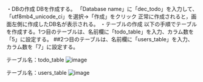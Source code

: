 ・DBの作成
DBを作成する。
「Database name」に「dec_todo」を入力して、「utf8mb4_unicode_ci」を選択→「作成」をクリック
正常に作成されると，画面左側に作成したDB名が表示される。
・テーブルの作成
以下の手順でテーブルを作成する。1つ目のテーブルは、名前欄に「todo_table」を入力、カラム数を「5」に設定する。
##2つ目のテーブルは、名前欄に「users_table」を入力、カラム数を「7」に設定する。

テーブル名：todo_table
![image](https://user-images.githubusercontent.com/89437189/188614800-35fa60da-372c-4ed4-ad4d-86c0541d7f19.png)

テーブル名：users_table
![image](https://user-images.githubusercontent.com/89437189/188614693-8aa6a065-4881-4eb8-ae90-a2230c6d92f6.png)
